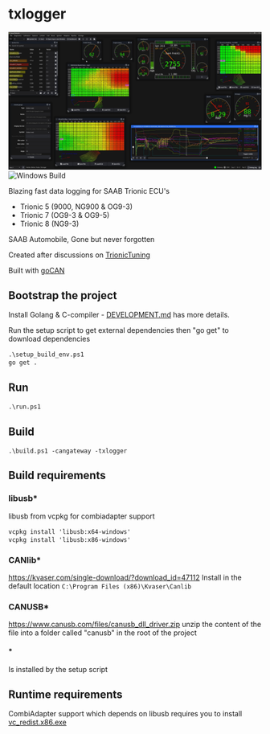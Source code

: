 # txlogger
![](txlogger.jpg)
![Windows Build](https://github.com/roffe/txlogger/actions/workflows/windows.yml/badge.svg)

Blazing fast data logging for SAAB Trionic ECU's

- Trionic 5 (9000, NG900 & OG9-3)
- Trionic 7 (OG9-3 & OG9-5)
- Trionic 8 (NG9-3)

SAAB Automobile, Gone but never forgotten

Created after discussions on [TrionicTuning](https://www.trionictuning.com/forum/viewtopic.php?f=34&t=14297)

Built with [goCAN](https://github.com/roffe/gocan)

## Bootstrap the project

Install Golang & C-compiler - [DEVELOPMENT.md](DEVELOPMENT.md) has more details.

Run the setup script to get external dependencies then "go get" to download dependencies

    .\setup_build_env.ps1
    go get .

## Run
    .\run.ps1

## Build
    .\build.ps1 -cangateway -txlogger

## Build requirements

### libusb*

libusb from vcpkg for combiadapter support

    vcpkg install 'libusb:x64-windows'
    vcpkg install 'libusb:x86-windows'

### CANlib*

https://kvaser.com/single-download/?download_id=47112
Install in the default location `C:\Program Files (x86)\Kvaser\Canlib`

### CANUSB*

https://www.canusb.com/files/canusb_dll_driver.zip
unzip the content of the file into a folder called "canusb" in the root of the project

#### *
Is installed by the setup script

## Runtime requirements

CombiAdapter support which depends on libusb requires you to install [vc_redist.x86.exe](https://www.microsoft.com/en-gb/download/confirmation.aspx?id=48145)
